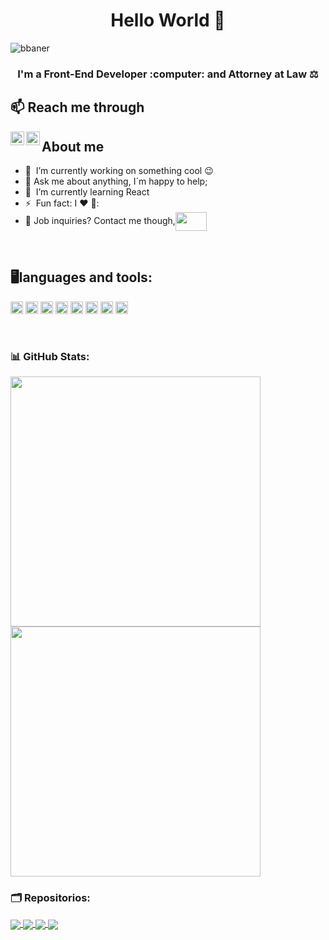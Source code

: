 <h1 align="center"> Hello World 👋</h1>

![bbaner](https://user-images.githubusercontent.com/108832268/201389596-cbd045a4-d72f-41ed-8657-16b68702db7b.jpeg)

  
<h3 align="center">  I'm a Front-End Developer :computer: and Attorney at Law ⚖️</h3>


## 📫 Reach me through

<a href="https://twitter.com/ValkiriadHierro">
  <img align="left" alt="ValkiriadHierro | Twitter" width="22px" src="https://raw.githubusercontent.com/peterthehan/peterthehan/master/assets/twitter.svg" />
</a>
<a href="https://www.linkedin.com/in/berenicefriasr/">
  <img align="left" alt="Bere´s LinkedIN" width="22px" src="https://raw.githubusercontent.com/peterthehan/peterthehan/master/assets/linkedin.svg" />
</a>

##


## **About me**

- 🔭 &nbsp;I’m currently working on something cool :wink:
- 💬 Ask me about anything, I´m happy to help;
- 🌱 &nbsp;I’m currently learning React
- ⚡ &nbsp;Fun fact: I :heart: 🏈:
- 💼 Job inquiries? Contact me though,<a href="mailto:fbfriasr@gmail.com"><img align="center" src="https://1000logos.net/wp-content/uploads/2021/05/Gmail-logo.png" height="30" width="50" /></a>
 
 <br>
 
 
 ## **:desktop_computer:languages and tools:**  

<code><img height="20" src="https://img.shields.io/badge/javascript-%23323330.svg?style=for-the-badge&logo=javascript&logoColor=%23F7DF1E"></code>
<code><img height="20" src="https://img.shields.io/badge/html5-%23E34F26.svg?style=for-the-badge&logo=html5&logoColor=white"></code>
<code><img height="20" src="https://img.shields.io/badge/css3-%231572B6.svg?style=for-the-badge&logo=css3&logoColor=white"></code>
<code><img height="20" src="https://img.shields.io/badge/github-%23121011.svg?style=for-the-badge&logo=github&logoColor=white"></code>
<code><img height="20" src="https://img.shields.io/badge/figma-%23F24E1E.svg?style=for-the-badge&logo=figma&logoColor=white"></code>
<code><img height="20" src="https://img.shields.io/badge/Canva-%2300C4CC.svg?style=for-the-badge&logo=Canva&logoColor=white"></code>
<code><img height="20" src="https://img.shields.io/badge/firebase-%23039BE5.svg?style=for-the-badge&logo=firebase"></code>
<code><img height="20" src="https://img.shields.io/badge/git-%23F05033.svg?style=for-the-badge&logo=git&logoColor=white"></code>


<br>



### 📊 GitHub Stats:
<a href="https://github-readme-stats.vercel.app/api?username=BeliFr&theme=aura&hide_border=false&include_all_commits=true&count_private=true">
  <img align="center" src="https://github-readme-stats.vercel.app/api?username=BeliFr&theme=omni&hide_border=false&include_all_commits=true&count_private=true" width="400"/>
<a href="https://github-readme-stats.vercel.app/api/top-langs/?username=BeliFr&theme=aura&hide_border=false&include_all_commits=true&count_private=true&layout=compact">
  <img align="center" src="https://github-readme-stats.vercel.app/api/top-langs/?username=BeliFr&theme=omni&hide_border=false&include_all_commits=true&count_private=true&layout=compact" width= "400"/>
</a>
  


### 🗂️ Repositorios:

<a href="https://github.com/BeliFr/CDMX013-md-links">
  <img align="center" src="https://github-readme-stats.vercel.app/api/pin/?username=BeliFr&repo=CDMX013-md-links&theme=omni" />
</a>
<a href="https://github.com/BeliFr/CDMX013-social-network">
  <img align="center" src="https://github-readme-stats.vercel.app/api/pin/?username=BeliFr&repo=CDMX013-social-network&theme=omni" />
</a>
<a href="https://github.com/BeliFr/CDMX013-data-lovers-frias-jimenez">
  <img align="center" src="https://github-readme-stats.vercel.app/api/pin/?username=BeliFr&repo=CDMX013-data-lovers-frias-jimenez&theme=omni" />
</a>
<a href="https://github.com/BeliFr/CDMX013-cipher">
  <img align="center" src="https://github-readme-stats.vercel.app/api/pin/?username=BeliFr&repo=CDMX013-cipher&theme=omni" />
</a>
